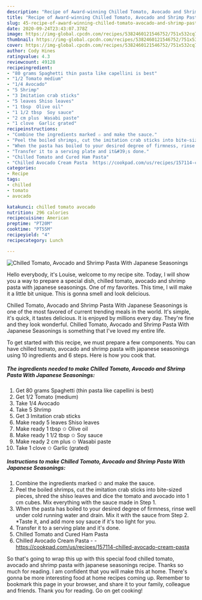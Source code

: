 ```yaml
---
description: "Recipe of Award-winning Chilled Tomato, Avocado and Shrimp Pasta With Japanese Seasonings"
title: "Recipe of Award-winning Chilled Tomato, Avocado and Shrimp Pasta With Japanese Seasonings"
slug: 45-recipe-of-award-winning-chilled-tomato-avocado-and-shrimp-pasta-with-japanese-seasonings
date: 2020-09-24T23:43:07.378Z
image: https://img-global.cpcdn.com/recipes/5382460121546752/751x532cq70/chilled-tomato-avocado-and-shrimp-pasta-with-japanese-seasonings-recipe-main-photo.jpg
thumbnail: https://img-global.cpcdn.com/recipes/5382460121546752/751x532cq70/chilled-tomato-avocado-and-shrimp-pasta-with-japanese-seasonings-recipe-main-photo.jpg
cover: https://img-global.cpcdn.com/recipes/5382460121546752/751x532cq70/chilled-tomato-avocado-and-shrimp-pasta-with-japanese-seasonings-recipe-main-photo.jpg
author: Cody Hines
ratingvalue: 4.3
reviewcount: 49128
recipeingredient:
- "80 grams Spaghetti thin pasta like capellini is best"
- "1/2 Tomato medium"
- "1/4 Avocado"
- "5 Shrimp"
- "3 Imitation crab sticks"
- "5 leaves Shiso leaves"
- "1 tbsp  Olive oil"
- "1 1/2 tbsp  Soy sauce"
- "2 cm plus  Wasabi paste"
- "1 clove  Garlic grated"
recipeinstructions:
- "Combine the ingredients marked ✩ and make the sauce."
- "Peel the boiled shrimps, cut the imitation crab sticks into bite-sized pieces, shred the shiso leaves and dice the tomato and avocado into 1 cm cubes. Mix everything with the sauce made in Step 1."
- "When the pasta has boiled to your desired degree of firmness, rinse well under cold running water and drain. Mix it with the sauce from Step 2. *Taste it, and add more soy sauce if it&#39;s too light for you."
- "Transfer it to a serving plate and it&#39;s done."
- "Chilled Tomato and Cured Ham Pasta"
- "Chilled Avocado Cream Pasta  https://cookpad.com/us/recipes/157114-chilled-avocado-cream-pasta"
categories:
- Recipe
tags:
- chilled
- tomato
- avocado

katakunci: chilled tomato avocado 
nutrition: 296 calories
recipecuisine: American
preptime: "PT20M"
cooktime: "PT55M"
recipeyield: "4"
recipecategory: Lunch

---
```



![Chilled Tomato, Avocado and Shrimp Pasta With Japanese Seasonings](https://img-global.cpcdn.com/recipes/5382460121546752/751x532cq70/chilled-tomato-avocado-and-shrimp-pasta-with-japanese-seasonings-recipe-main-photo.jpg)

Hello everybody, it's Louise, welcome to my recipe site. Today, I will show you a way to prepare a special dish, chilled tomato, avocado and shrimp pasta with japanese seasonings. One of my favorites. This time, I will make it a little bit unique. This is gonna smell and look delicious.



Chilled Tomato, Avocado and Shrimp Pasta With Japanese Seasonings is one of the most favored of current trending meals in the world. It's simple, it's quick, it tastes delicious. It is enjoyed by millions every day. They're fine and they look wonderful. Chilled Tomato, Avocado and Shrimp Pasta With Japanese Seasonings is something that I've loved my entire life.


To get started with this recipe, we must prepare a few components. You can have chilled tomato, avocado and shrimp pasta with japanese seasonings using 10 ingredients and 6 steps. Here is how you cook that.

<!--inarticleads1-->

##### The ingredients needed to make Chilled Tomato, Avocado and Shrimp Pasta With Japanese Seasonings:

1. Get 80 grams Spaghetti (thin pasta like capellini is best)
1. Get 1/2 Tomato (medium)
1. Take 1/4 Avocado
1. Take 5 Shrimp
1. Get 3 Imitation crab sticks
1. Make ready 5 leaves Shiso leaves
1. Make ready 1 tbsp ✩ Olive oil
1. Make ready 1 1/2 tbsp ✩ Soy sauce
1. Make ready 2 cm plus ✩ Wasabi paste
1. Take 1 clove ✩ Garlic (grated)




<!--inarticleads2-->

##### Instructions to make Chilled Tomato, Avocado and Shrimp Pasta With Japanese Seasonings:

1. Combine the ingredients marked ✩ and make the sauce.
1. Peel the boiled shrimps, cut the imitation crab sticks into bite-sized pieces, shred the shiso leaves and dice the tomato and avocado into 1 cm cubes. Mix everything with the sauce made in Step 1.
1. When the pasta has boiled to your desired degree of firmness, rinse well under cold running water and drain. Mix it with the sauce from Step 2. *Taste it, and add more soy sauce if it&#39;s too light for you.
1. Transfer it to a serving plate and it&#39;s done.
1. Chilled Tomato and Cured Ham Pasta
1. Chilled Avocado Cream Pasta -  - https://cookpad.com/us/recipes/157114-chilled-avocado-cream-pasta




So that's going to wrap this up with this special food chilled tomato, avocado and shrimp pasta with japanese seasonings recipe. Thanks so much for reading. I am confident that you will make this at home. There's gonna be more interesting food at home recipes coming up. Remember to bookmark this page in your browser, and share it to your family, colleague and friends. Thank you for reading. Go on get cooking!
